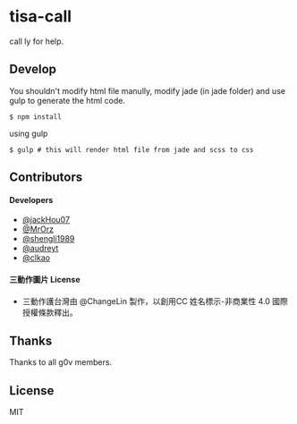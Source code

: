 # tisa-call

call ly for help.

## Develop

You shouldn't modify html file manully, modify jade (in jade folder) and use gulp to generate the html code.

```
$ npm install
```

using gulp

```
$ gulp # this will render html file from jade and scss to css
```

## Contributors

#### Developers

- [@jackHou07](https://github.com/JackHou07)
- [@MrOrz](https://github.com/MrOrz)
- [@shengli1989](https://github.com/shengli1989)
- [@audreyt](https://github.com/audreyt)
- [@clkao](https://github.com/clkao)

#### 三動作圖片 License 

- 三動作護台灣由 @ChangeLin 製作，以創用CC 姓名標示-非商業性 4.0 國際 授權條款釋出。

## Thanks 

Thanks to all g0v members.

## License 

MIT
